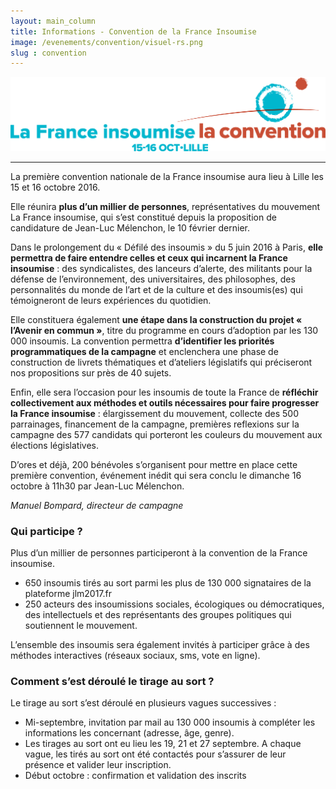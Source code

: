```yaml
---
layout: main_column
title: Informations - Convention de la France Insoumise
image: /evenements/convention/visuel-rs.png
slug : convention
---
```


<p>
  <img class="img-responsive" src="logo-convention.png" />
</p>

<hr />

La première convention nationale de la France insoumise aura lieu à Lille les 15 et 16 octobre 2016.

Elle réunira **plus d’un millier de personnes**, représentatives du mouvement La France insoumise, qui s’est constitué depuis la proposition de candidature de Jean-Luc Mélenchon, le 10 février dernier.

Dans le prolongement  du « Défilé des insoumis » du 5 juin 2016 à Paris, **elle permettra de faire entendre celles et ceux qui incarnent la France insoumise** : des  syndicalistes, des lanceurs d’alerte, des militants pour la défense de l’environnement, des universitaires, des philosophes, des personnalités du monde de l’art et de la culture et des insoumis(es) qui témoigneront de leurs expériences du quotidien.

Elle constituera également **une étape dans la construction du projet « l’Avenir en commun »**, titre du programme en cours d’adoption par les 130 000 insoumis. La convention permettra **d’identifier les priorités programmatiques de la campagne** et enclenchera une phase de construction de livrets thématiques et d’ateliers législatifs qui préciseront nos propositions sur près de 40 sujets.

Enfin, elle sera l’occasion pour les insoumis de toute la France de **réfléchir collectivement aux méthodes et outils nécessaires pour faire progresser la France insoumise** : élargissement du mouvement, collecte des 500 parrainages, financement de la campagne, premières reflexions sur la campagne des 577 candidats qui porteront les couleurs du mouvement aux élections législatives.

D’ores et déjà, 200 bénévoles s’organisent pour mettre en place cette première convention, événement inédit qui sera conclu le dimanche 16 octobre à 11h30 par Jean-Luc Mélenchon.

*Manuel Bompard, directeur de campagne*

### Qui participe ?

Plus d’un millier de personnes participeront à la convention de la France insoumise.

* 650 insoumis tirés au sort parmi les plus de 130 000 signataires de la plateforme jlm2017.fr
* 250 acteurs des insoumissions sociales, écologiques ou démocratiques, des intellectuels et des représentants des groupes politiques qui soutiennent le mouvement.

L’ensemble des insoumis sera également invités à participer grâce à des méthodes interactives (réseaux sociaux, sms, vote en ligne).

### Comment s’est déroulé le tirage au sort ?

Le tirage au sort s’est déroulé  en plusieurs vagues successives :

* Mi-septembre, invitation par mail au 130 000 insoumis  à compléter les informations les concernant (adresse, âge, genre).
* Les tirages au sort ont eu lieu les 19, 21 et 27 septembre. A chaque vague, les tirés au sort ont été contactés pour s’assurer de leur présence et valider leur inscription.
* Début octobre : confirmation et validation des inscrits
